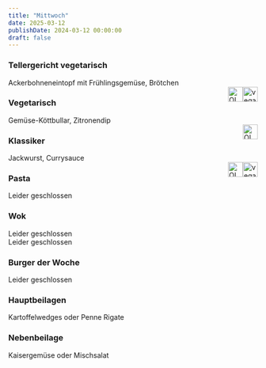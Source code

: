```yaml
---
title: "Mittwoch"
date: 2025-03-12
publishDate: 2024-03-12 00:00:00
draft: false
---
```

### Tellergericht vegetarisch  
<div class="flex-container">
<div>Ackerbohneneintopf mit Frühlingsgemüse, Brötchen</div><div margin-left="auto"><img loading="lazy" src="../images/vegan.png" style="float:right;" alt="vegan.png" height=30px><img loading="lazy" src="../images/OLV.png" style="float:right;" alt="OLV.png" height=30px></div></div>

### Vegetarisch  
<div class="flex-container">
<div>Gemüse-Köttbullar, Zitronendip</div><div margin-left="auto"><img loading="lazy" src="../images/OLV.png" style="float:right;" alt="OLV.png" height=30px></div></div>

### Klassiker  
<div class="flex-container">
<div>Jackwurst, Currysauce</div><div margin-left="auto"><img loading="lazy" src="../images/vegan.png" style="float:right;" alt="vegan.png" height=30px><img loading="lazy" src="../images/OLV.png" style="float:right;" alt="OLV.png" height=30px></div></div>

### Pasta  
<div class="flex-container">
<div>Leider geschlossen</div><div margin-left="auto"></div></div>

### Wok  
<div class="flex-container">
<div>Leider geschlossen</div><div margin-left="auto"></div></div><div class="flex-container">
<div>Leider geschlossen</div><div margin-left="auto"></div></div>

### Burger der Woche  
<div class="flex-container">
<div>Leider geschlossen</div><div margin-left="auto"></div></div>

### Hauptbeilagen  
<div class="flex-container">
<div>Kartoffelwedges oder Penne Rigate </div><div margin-left="auto"></div></div>

### Nebenbeilage  
<div class="flex-container">
<div>Kaisergemüse oder Mischsalat </div><div margin-left="auto"></div></div>

